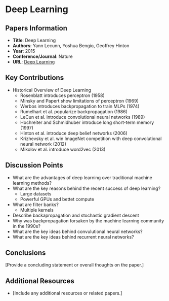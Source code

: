 # Deep Learning

## Papers Information

- **Title**: Deep Learning
- **Authors**: Yann Lecunn, Yoshua Bengio, Geoffrey Hinton
- **Year**: 2015
- **Conference/Journal**: Nature
- **URL**: [Deep Learning](https://www.nature.com/articles/nature14539)

## Key Contributions
- Historical Overview of Deep Learning
    - Rosenblatt introduces perceptron (1958)
    - Minsky and Papert show limitations of perceptron (1969)
    - Werbos introduces backpropagation to train MLPs (1974)
    - Rumelhart et al. popularize backpropagation (1986)
    - LeCun et al. introduce convolutional neural networks (1989)
    - Hochreiter and Schmidhuber introduce long short-term memory (1997) 
    - Hinton et al. introduce deep belief networks (2006)
    - Krizhevsky et al. win ImageNet competition with deep convolutional neural network (2012)
    - Mikolov et al. introduce word2vec (2013)

## Discussion Points
- What are the advantages of deep learning over traditional machine learning methods?
- What are the key reasons behind the recent success of deep learning?
    - Large datasets
    - Powerful GPUs and bettet compute 
- What are filter banks? 
    - Multiple kernels 
- Describe backapropagation and stochastic gradient descent
- Why was backpropagation forsaken by the machine learning community in the 1990s?
- What are the key ideas behind convulutional neural networks?
- What are the key ideas behind recurrent neural networks?


## Conclusions
[Provide a concluding statement or overall thoughts on the paper.]

## Additional Resources

- [Include any additional resources or related papers.]
